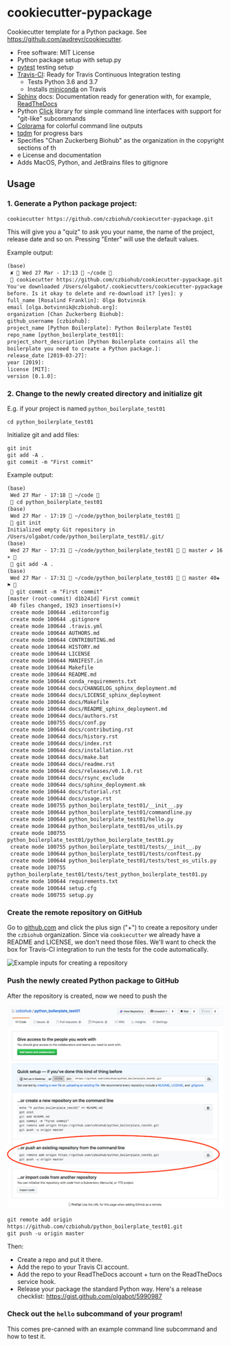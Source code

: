 cookiecutter-pypackage
======================

Cookiecutter template for a Python package. See <https://github.com/audreyr/cookiecutter>.

-   Free software: MIT License
- Python package setup with setup.py
-   [pytest](https://docs.pytest.org/en/latest/ ) testing setup
-   [Travis-CI](http://travis-ci.org/): Ready for Travis Continuous Integration testing
    - Tests Python 3.6 and 3.7
    - Installs [miniconda](https://docs.conda.io/en/latest/miniconda.html) on
      Travis
-   [Sphinx](http://sphinx-doc.org/) docs: Documentation ready for generation with, for example, [ReadTheDocs](https://readthedocs.org/)
- Python [Click](https://click.palletsprojects.com/en/7.x/) library for simple
  command line interfaces with support for "git-like" subcommands
- [Colorama](https://pypi.org/project/colorama/) for colorful command line
  outputs
- [tqdm](https://tqdm.github.io/) for progress bars
- Specifies "Chan Zuckerberg Biohub" as the organization in the copyright
  sections of th
- e License and documentation
- Adds MacOS, Python, and JetBrains files to gitignore

Usage
-----


### 1. Generate a Python package project:

    cookiecutter https://github.com/czbiohub/cookiecutter-pypackage.git

This will give you a "quiz" to ask you your name, the name of the project,
release date and so on. Pressing "Enter" will use the default values.


Example output:

```
(base)
 ✘  Wed 27 Mar - 17:13  ~/code 
  cookiecutter https://github.com/czbiohub/cookiecutter-pypackage.git
You've downloaded /Users/olgabot/.cookiecutters/cookiecutter-pypackage before. Is it okay to delete and re-download it? [yes]: y
full_name [Rosalind Franklin]: Olga Botvinnik
email [olga.botvinnik@czbiohub.org]:
organization [Chan Zuckerberg Biohub]:
github_username [czbiohub]:
project_name [Python Boilerplate]: Python Boilerplate Test01
repo_name [python_boilerplate_test01]:
project_short_description [Python Boilerplate contains all the boilerplate you need to create a Python package.]:
release_date [2019-03-27]:
year [2019]:
license [MIT]:
version [0.1.0]:
```

### 2. Change to the newly created directory and initialize git

E.g. if your project is named `python_boilerplate_test01`

```
cd python_boilerplate_test01
```
Initialize git and add files:

```
git init
git add -A .
git commit -m "First commit"
```

Example output:

```
(base)
 Wed 27 Mar - 17:18  ~/code 
  cd python_boilerplate_test01
(base)
 Wed 27 Mar - 17:19  ~/code/python_boilerplate_test01 
  git init
Initialized empty Git repository in /Users/olgabot/code/python_boilerplate_test01/.git/
(base)
 Wed 27 Mar - 17:31  ~/code/python_boilerplate_test01   master ✔ 16☀ 
  git add -A .
(base)
 Wed 27 Mar - 17:31  ~/code/python_boilerplate_test01   master 40✚ ⚑ 
  git commit -m "First commit"
[master (root-commit) d1b241d] First commit
 40 files changed, 1923 insertions(+)
 create mode 100644 .editorconfig
 create mode 100644 .gitignore
 create mode 100644 .travis.yml
 create mode 100644 AUTHORS.md
 create mode 100644 CONTRIBUTING.md
 create mode 100644 HISTORY.md
 create mode 100644 LICENSE
 create mode 100644 MANIFEST.in
 create mode 100644 Makefile
 create mode 100644 README.md
 create mode 100644 conda_requirements.txt
 create mode 100644 docs/CHANGELOG_sphinx_deployment.md
 create mode 100644 docs/LICENSE_sphinx_deployment
 create mode 100644 docs/Makefile
 create mode 100644 docs/README_sphinx_deployment.md
 create mode 100644 docs/authors.rst
 create mode 100755 docs/conf.py
 create mode 100644 docs/contributing.rst
 create mode 100644 docs/history.rst
 create mode 100644 docs/index.rst
 create mode 100644 docs/installation.rst
 create mode 100644 docs/make.bat
 create mode 100644 docs/readme.rst
 create mode 100644 docs/releases/v0.1.0.rst
 create mode 100644 docs/rsync_exclude
 create mode 100644 docs/sphinx_deployment.mk
 create mode 100644 docs/tutorial.rst
 create mode 100644 docs/usage.rst
 create mode 100755 python_boilerplate_test01/__init__.py
 create mode 100644 python_boilerplate_test01/commandline.py
 create mode 100644 python_boilerplate_test01/hello.py
 create mode 100644 python_boilerplate_test01/os_utils.py
 create mode 100755 python_boilerplate_test01/python_boilerplate_test01.py
 create mode 100755 python_boilerplate_test01/tests/__init__.py
 create mode 100644 python_boilerplate_test01/tests/conftest.py
 create mode 100644 python_boilerplate_test01/tests/test_os_utils.py
 create mode 100755 python_boilerplate_test01/tests/test_python_boilerplate_test01.py
 create mode 100644 requirements.txt
 create mode 100644 setup.cfg
 create mode 100755 setup.py
```

### Create the remote repository on GitHub

Go to [github.com]([https://github.com](https://github.com/) ) and click the
plus sign ("+") to create a repository under the `czbiohub` organization. Since
via `cookiecutter` we already have a README and LICENSE, we don't need those
files. We'll want to check the box for Travis-CI integration to run the tests
for the code automatically.

![Example inputs for creating a repository](figures/create_repository.png)

### Push the newly created Python package to GitHub

After the repository is created, now we need to push the

![](figures/github_repository_created_now_what.png)

```
git remote add origin https://github.com/czbiohub/python_boilerplate_test01.git
git push -u origin master
```



Then:

-   Create a repo and put it there.
-   Add the repo to your Travis CI account.
-   Add the repo to your ReadTheDocs account + turn on the ReadTheDocs service hook.
-   Release your package the standard Python way. Here's a release checklist: <https://gist.github.com/olgabot/5990987>


### Check out the `hello` subcommand of your program!

This comes pre-canned with an example command line subcommand and how to test it.